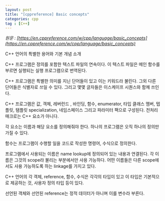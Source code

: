 ```yaml
---
layout: post
title: "[cppreference] Basic concepts"
categories: cpp
tag : [C++]
---
```


_원문 : [https://en.cppreference.com/w/cpp/language/basic_concepts](https://en.cppreference.com/w/cpp/language/basic_concepts)_
<div class="divider"></div>

C++ 언어의 특별한 용어와 기본 개념 소개  

C++ 프로그램은 정의를 포함한 텍스트 파일의 연속이다. 이 텍스트 파일은 메인 함수를 부르면 실행되는 실행 프로그램으로 번역된다.  

C++ 프로그램은 특별한 의미를 지닌 단어들이 있고 이는 키워드라 불린다. 그외 다른 단어들은 식별자로 쓰일 수 있다. 그리고 몇몇 글자들은 이스케이프 시퀀스와 함께 쓰인다.  

C++ 프로그램은 값, 객체, 레버런드 , 바인딩, 함수, enumerator, 타입  클래스 멤버, 텝플릿, 탬플릿 specialization, 네임스페이스 그리고 파라미터 팩으로 구성된다. 전처리 매크로는 C++ 요소가 아니다.  

각 요소는 이름과 해당 요소를 정의해줘야 한다. 하나의 프로그램은 오직 하나의 정의만 가질 수 있다. 

함수는 프로그램이 수행할 일을 코드로 작성한 명령어, 수식으로 정의한다.   

프로그램에서 사용되는 이름은 name lookup에 정의되어 있는 내용과 연결된다. 각 이름은 그것의 scope라 불리는  부분에서만 사용 가능하다. 어떤 이름들은 다른 scope에서도 사용 가능하도록 하는 linkage를 가지고 있다.  

C++ 언어의 각 객체, reference, 함수, 수식은 각각의 타입이 있고 이 타입은 기본적으로 제공하는 것, 사용자 정의 타입 등이 있다.  

선언된 객체와 선언된 reference는 정적 데이터가 아니며 이를 변수라 부른다.  